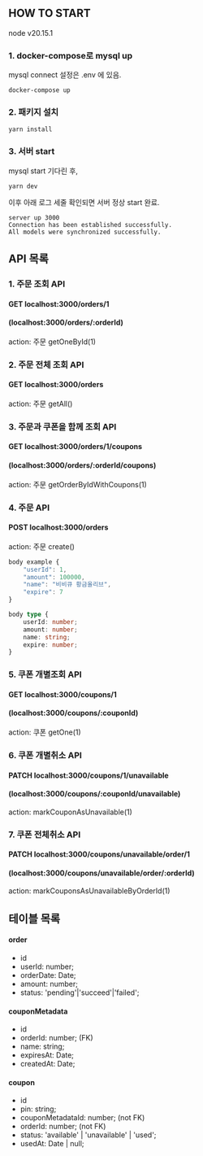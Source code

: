

## HOW TO START

node v20.15.1

### 1. docker-compose로 mysql up

mysql connect 설정은 .env 에 있음.

```
docker-compose up
```

### 2. 패키지 설치

```
yarn install
```

### 3. 서버 start

mysql start 기다린 후,

```
yarn dev
```

이후 아래 로그 세줄 확인되면 서버 정상 start 완료.

```
server up 3000
Connection has been established successfully.
All models were synchronized successfully.
```

## API 목록

### 1. 주문 조회 API

#### GET localhost:3000/orders/1

#### (localhost:3000/orders/:orderId)

action: 주문 getOneById(1)

### 2. 주문 전체 조회 API

#### GET localhost:3000/orders

action: 주문 getAll()

### 3. 주문과 쿠폰을 함께 조회 API

#### GET localhost:3000/orders/1/coupons

#### (localhost:3000/orders/:orderId/coupons)

action: 주문 getOrderByIdWithCoupons(1)

### 4. 주문 API

#### POST localhost:3000/orders

action: 주문 create()

```typescript
body example {
    "userId": 1,
    "amount": 100000,
    "name": "비비큐 황금올리브",
    "expire": 7
}

body type {
    userId: number;
    amount: number;
    name: string;
    expire: number;
}
```

### 5. 쿠폰 개별조회 API

#### GET localhost:3000/coupons/1

#### (localhost:3000/coupons/:couponId)

action: 쿠폰 getOne(1)

### 6. 쿠폰 개별취소 API

#### PATCH localhost:3000/coupons/1/unavailable

#### (localhost:3000/coupons/:couponId/unavailable)

action: markCouponAsUnavailable(1)

### 7. 쿠폰 전체취소 API

#### PATCH localhost:3000/coupons/unavailable/order/1

#### (localhost:3000/coupons/unavailable/order/:orderId)

action: markCouponsAsUnavailableByOrderId(1)

## 테이블 목록

#### order

- id
- userId: number;
- orderDate: Date;
- amount: number;
- status: 'pending'|'succeed'|'failed';

#### couponMetadata

- id
- orderId: number; (FK)
- name: string;
- expiresAt: Date;
- createdAt: Date;

#### coupon

- id
- pin: string;
- couponMetadataId: number; (not FK)
- orderId: number; (not FK)
- status: 'available' | 'unavailable' | 'used';
- usedAt: Date | null;
